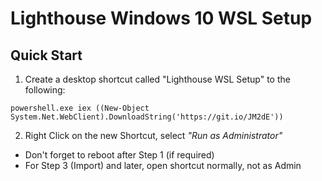 # Lighthouse Windows 10 WSL Setup

## Quick Start

1. Create a desktop shortcut called "Lighthouse WSL Setup" to the following:
```
powershell.exe iex ((New-Object System.Net.WebClient).DownloadString('https://git.io/JM2dE'))
```
2. Right Click on the new Shortcut, select *"Run as Administrator"*

- Don't forget to reboot after Step 1 (if required)
- For Step 3 (Import) and later, open shortcut normally, not as Admin
